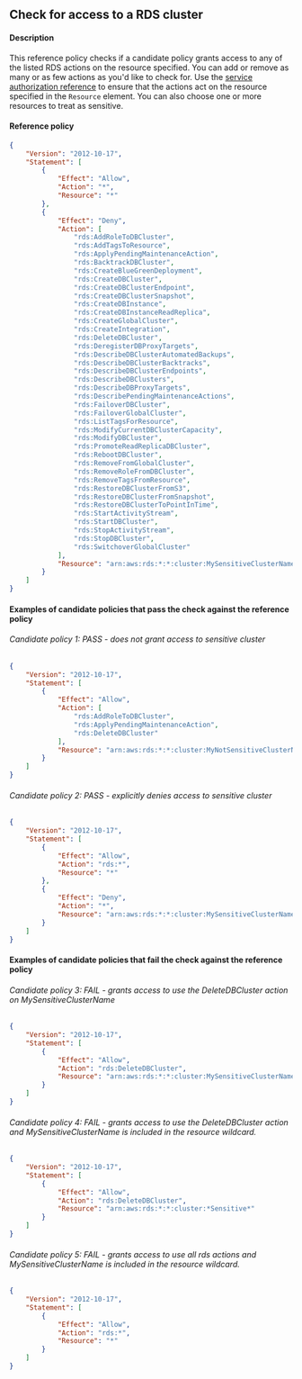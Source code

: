 ## Check for access to a RDS cluster

#### Description

This reference policy checks if a candidate policy grants access to any of the listed RDS actions on the resource specified. You can add or remove as many or as few actions as you'd like to check for. Use the [service authorization reference](https://docs.aws.amazon.com/service-authorization/latest/reference/reference_policies_actions-resources-contextkeys.html) to ensure that the actions act on the resource specified in the ```Resource``` element.  You can also choose one or more resources to treat as sensitive.


#### Reference policy
```json
{
    "Version": "2012-10-17",
    "Statement": [
        {
            "Effect": "Allow",
            "Action": "*",
            "Resource": "*"
        },
        {
            "Effect": "Deny",
            "Action": [
                "rds:AddRoleToDBCluster",
                "rds:AddTagsToResource",
                "rds:ApplyPendingMaintenanceAction",
                "rds:BacktrackDBCluster",
                "rds:CreateBlueGreenDeployment",
                "rds:CreateDBCluster",
                "rds:CreateDBClusterEndpoint",
                "rds:CreateDBClusterSnapshot",
                "rds:CreateDBInstance",
                "rds:CreateDBInstanceReadReplica",
                "rds:CreateGlobalCluster",
                "rds:CreateIntegration",
                "rds:DeleteDBCluster",
                "rds:DeregisterDBProxyTargets",
                "rds:DescribeDBClusterAutomatedBackups",
                "rds:DescribeDBClusterBacktracks",
                "rds:DescribeDBClusterEndpoints",
                "rds:DescribeDBClusters",
                "rds:DescribeDBProxyTargets",
                "rds:DescribePendingMaintenanceActions",
                "rds:FailoverDBCluster",
                "rds:FailoverGlobalCluster",
                "rds:ListTagsForResource",
                "rds:ModifyCurrentDBClusterCapacity",
                "rds:ModifyDBCluster",
                "rds:PromoteReadReplicaDBCluster",
                "rds:RebootDBCluster",
                "rds:RemoveFromGlobalCluster",
                "rds:RemoveRoleFromDBCluster",
                "rds:RemoveTagsFromResource",
                "rds:RestoreDBClusterFromS3",
                "rds:RestoreDBClusterFromSnapshot",
                "rds:RestoreDBClusterToPointInTime",
                "rds:StartActivityStream",
                "rds:StartDBCluster",
                "rds:StopActivityStream",
                "rds:StopDBCluster",
                "rds:SwitchoverGlobalCluster"
            ],
            "Resource": "arn:aws:rds:*:*:cluster:MySensitiveClusterName"
        }
    ]
}
```

#### Examples of candidate policies that pass the check against the reference policy

###### Candidate policy 1: PASS - does not grant access to sensitive cluster
```json
{
	"Version": "2012-10-17",
	"Statement": [
		{
			"Effect": "Allow",
			"Action": [
				"rds:AddRoleToDBCluster",
				"rds:ApplyPendingMaintenanceAction",
				"rds:DeleteDBCluster"
			],
			"Resource": "arn:aws:rds:*:*:cluster:MyNotSensitiveClusterName"
		}
	]
}
```

###### Candidate policy 2: PASS - explicitly denies access to sensitive cluster
```json
{
	"Version": "2012-10-17",
	"Statement": [
		{
			"Effect": "Allow",
			"Action": "rds:*",
			"Resource": "*"
		}, 
		{
			"Effect": "Deny",
			"Action": "*",
			"Resource": "arn:aws:rds:*:*:cluster:MySensitiveClusterName"
		}
	]
}
```

#### Examples of candidate policies that fail the check against the reference policy

###### Candidate policy 3: FAIL - grants access to use the DeleteDBCluster action on MySensitiveClusterName
```json
{
	"Version": "2012-10-17",
	"Statement": [
		{
			"Effect": "Allow",
			"Action": "rds:DeleteDBCluster",
			"Resource": "arn:aws:rds:*:*:cluster:MySensitiveClusterName"
		}
	]
}
```

###### Candidate policy 4: FAIL - grants access to use the DeleteDBCluster action and MySensitiveClusterName is included in the resource wildcard.
```json
{
	"Version": "2012-10-17",
	"Statement": [
		{
			"Effect": "Allow",
			"Action": "rds:DeleteDBCluster",
			"Resource": "arn:aws:rds:*:*:cluster:*Sensitive*"
		}
	]
}
```

###### Candidate policy 5: FAIL - grants access to use all rds actions and MySensitiveClusterName is included in the resource wildcard.
```json
{
	"Version": "2012-10-17",
	"Statement": [
		{
			"Effect": "Allow",
			"Action": "rds:*",
			"Resource": "*"
		}
	]
}
```
